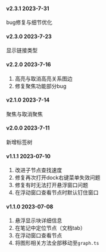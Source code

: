 #### v2.3.1 2023-7-31
bug修复与细节优化
#### v2.3.0 2023-7-23
显示链接类型
#### v2.2.0 2023-7-16
1. 高亮与取消高亮关系图边
2. 修复聚焦功能部分bug
#### v2.1.0 2023-7-14
聚焦与取消聚焦
#### v2.0.0 2023-7-11
新增标签树
#### v1.1.1 2023-07-10
1. 改进子节点查找速度
2. 修复再次打开dock右键菜单失效问题
3. 修复有时无法打开悬浮窗口问题
4. 在浮动窗口查看节点时默认钉住窗口

#### v1.1.0 2023-07-08
1. 悬浮显示块详细信息
2. 在笔记中定位节点（文档tab）
3. 在浮动窗口查看节点
4. 将图形相关方法全部移动至`graph.ts`